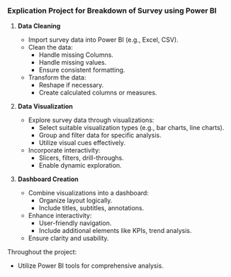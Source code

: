 ### Explication Project for Breakdown of Survey using Power BI

1. **Data Cleaning**
   - Import survey data into Power BI (e.g., Excel, CSV).
   - Clean the data:
     - Handle missing Columns.
     - Handle missing values.
     - Ensure consistent formatting.
   - Transform the data:
     - Reshape if necessary.
     - Create calculated columns or measures.

2. **Data Visualization**
   - Explore survey data through visualizations:
     - Select suitable visualization types (e.g., bar charts, line charts).
     - Group and filter data for specific analysis.
     - Utilize visual cues effectively.
   - Incorporate interactivity:
     - Slicers, filters, drill-throughs.
     - Enable dynamic exploration.

3. **Dashboard Creation**
   - Combine visualizations into a dashboard:
     - Organize layout logically.
     - Include titles, subtitles, annotations.
   - Enhance interactivity:
     - User-friendly navigation.
     - Include additional elements like KPIs, trend analysis.
   - Ensure clarity and usability.

Throughout the project:
- Utilize Power BI tools for comprehensive analysis.
